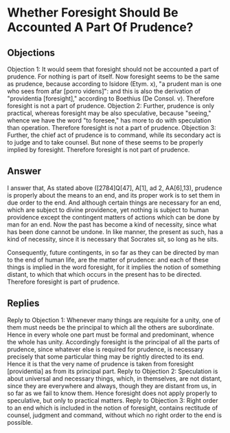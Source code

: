 # Whether Foresight Should Be Accounted A Part Of Prudence?
## Objections
Objection 1: It would seem that foresight should not be accounted a part of prudence. For nothing is part of itself. Now foresight seems to be the same as prudence, because according to Isidore (Etym. x), "a prudent man is one who sees from afar [porro videns]": and this is also the derivation of "providentia [foresight]," according to Boethius (De Consol. v). Therefore foresight is not a part of prudence.
Objection 2: Further, prudence is only practical, whereas foresight may be also speculative, because "seeing," whence we have the word "to foresee," has more to do with speculation than operation. Therefore foresight is not a part of prudence.
Objection 3: Further, the chief act of prudence is to command, while its secondary act is to judge and to take counsel. But none of these seems to be properly implied by foresight. Therefore foresight is not part of prudence.
## Answer

I answer that, As stated above ([2784]Q[47], A[1], ad 2, AA[6],13), prudence is properly about the means to an end, and its proper work is to set them in due order to the end. And although certain things are necessary for an end, which are subject to divine providence, yet nothing is subject to human providence except the contingent matters of actions which can be done by man for an end. Now the past has become a kind of necessity, since what has been done cannot be undone. In like manner, the present as such, has a kind of necessity, since it is necessary that Socrates sit, so long as he sits.

Consequently, future contingents, in so far as they can be directed by man to the end of human life, are the matter of prudence: and each of these things is implied in the word foresight, for it implies the notion of something distant, to which that which occurs in the present has to be directed. Therefore foresight is part of prudence.
## Replies
Reply to Objection 1: Whenever many things are requisite for a unity, one of them must needs be the principal to which all the others are subordinate. Hence in every whole one part must be formal and predominant, whence the whole has unity. Accordingly foresight is the principal of all the parts of prudence, since whatever else is required for prudence, is necessary precisely that some particular thing may be rightly directed to its end. Hence it is that the very name of prudence is taken from foresight [providentia] as from its principal part.
Reply to Objection 2: Speculation is about universal and necessary things, which, in themselves, are not distant, since they are everywhere and always, though they are distant from us, in so far as we fail to know them. Hence foresight does not apply properly to speculative, but only to practical matters.
Reply to Objection 3: Right order to an end which is included in the notion of foresight, contains rectitude of counsel, judgment and command, without which no right order to the end is possible.